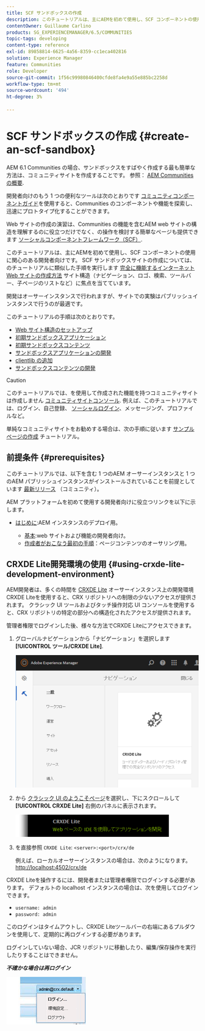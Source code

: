 ```yaml
---
title: SCF サンドボックスの作成
description: このチュートリアルは、主にAEMを初めて使用し、SCF コンポーネントの使用に関心のある開発者向けです。 SCF サンドボックスサイトの作成について順を追って説明します
contentOwner: Guillaume Carlino
products: SG_EXPERIENCEMANAGER/6.5/COMMUNITIES
topic-tags: developing
content-type: reference
exl-id: 89858814-6625-4a56-8359-cc1eca402816
solution: Experience Manager
feature: Communities
role: Developer
source-git-commit: 1f56c99980846400cfde8fa4e9a55e885bc2258d
workflow-type: tm+mt
source-wordcount: '494'
ht-degree: 3%

---
```


# SCF サンドボックスの作成  {#create-an-scf-sandbox}

AEM 6.1 Communities の場合、サンドボックスをすばやく作成する最も簡単な方法は、コミュニティサイトを作成することです。 参照： [AEM Communitiesの概要](getting-started.md).

開発者向けのもう 1 つの便利なツールは次のとおりです [コミュニティコンポーネントガイド](components-guide.md)を使用すると、Communities のコンポーネントや機能を探索し、迅速にプロトタイプ化することができます。

Web サイトの作成の演習は、Communities の機能を含むAEM web サイトの構造を理解するのに役立つだけでなく、の操作を検討する簡単なページも提供できます [ソーシャルコンポーネントフレームワーク（SCF）](scf.md).

このチュートリアルは、主にAEMを初めて使用し、SCF コンポーネントの使用に関心のある開発者向けです。 SCF サンドボックスサイトの作成については、のチュートリアルに類似した手順を実行します [完全に機能するインターネット Web サイトの作成方法](../../help/sites-developing/website.md) サイト構造（ナビゲーション、ロゴ、検索、ツールバー、子ページのリストなど）に焦点を当てています。

開発はオーサーインスタンスで行われますが、サイトでの実験はパブリッシュインスタンスで行うのが最適です。

このチュートリアルの手順は次のとおりです。

* [Web サイト構造のセットアップ](setup-website.md)
* [初期サンドボックスアプリケーション](initial-app.md)
* [初期サンドボックスコンテンツ](initial-content.md)
* [サンドボックスアプリケーションの開発](develop-app.md)
* [clientlib の追加](add-clientlibs.md)
* [サンドボックスコンテンツの開発](develop-content.md)

>[!CAUTION]
>
>このチュートリアルでは、を使用して作成された機能を持つコミュニティサイトは作成しません [コミュニティサイトコンソール](sites-console.md). 例えば、このチュートリアルでは、ログイン、自己登録、 [ソーシャルログイン](social-login.md)、メッセージング、プロファイルなど。
>
>単純なコミュニティサイトをお勧めする場合は、次の手順に従います [サンプルページの作成](create-sample-page.md) チュートリアル。

## 前提条件 {#prerequisites}

このチュートリアルでは、以下を含む 1 つのAEM オーサーインスタンスと 1 つのAEM パブリッシュインスタンスがインストールされていることを前提としています [最新リリース](deploy-communities.md#latest-releases) （コミュニティ）。

AEM プラットフォームを初めて使用する開発者向けに役立つリンクを以下に示します。

* [はじめに](../../help/sites-deploying/deploy.md#getting-started):AEM インスタンスのデプロイ用。

   * [基本](../../help/sites-developing/the-basics.md):web サイトおよび機能の開発者向け。
   * [作成者がおこなう最初の手順](../../help/sites-authoring/first-steps.md)：ページコンテンツのオーサリング用。

## CRXDE Lite開発環境の使用 {#using-crxde-lite-development-environment}

AEM開発者は、多くの時間を [CRXDE Lite](../../help/sites-developing/developing-with-crxde-lite.md) オーサーインスタンス上の開発環境 CRXDE Liteを使用すると、CRX リポジトリへの制限の少ないアクセスが提供されます。 クラシック UI ツールおよびタッチ操作対応 UI コンソールを使用すると、CRX リポジトリの特定の部分への構造化されたアクセスが提供されます。

管理者権限でログインした後、様々な方法でCRXDE Liteにアクセスできます。

1. グローバルナビゲーションから「ナビゲーション」を選択します **[!UICONTROL ツール/CRXDE Lite]**.

   ![crxde-lite](assets/tools-crxde.png)

2. から [クラシック UI のようこそページ](http://localhost:4502/welcome.html)を選択し、下にスクロールして **[!UICONTROL CRXDE Lite]** 右側のパネルに表示されます。

   ![クラシック ui-crxde](assets/classic-ui-crxde.png)

3. を直接参照 `CRXDE Lite`: `<server>:<port>/crx/de`

   例えば、ローカルオーサーインスタンスの場合は、次のようになります。 [http://localhost:4502/crx/de](http://localhost:4502/crx/de)

CRXDE Liteを操作するには、開発者または管理者権限でログインする必要があります。 デフォルトの localhost インスタンスの場合は、次を使用してログインできます。

* `username: admin`
* `password: admin`


このログインはタイムアウトし、CRXDE Liteツールバーの右端にあるプルダウンを使用して、定期的に再ログインする必要があります。

ログインしていない場合、JCR リポジトリに移動したり、編集/保存操作を実行したりすることはできません。

***不確かな場合は再ログイン***

![再ログイン](assets/relogin.png)

